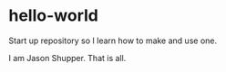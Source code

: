 # hello-world
Start up repository so I learn how to make and use one.

I am Jason Shupper. That is all.
